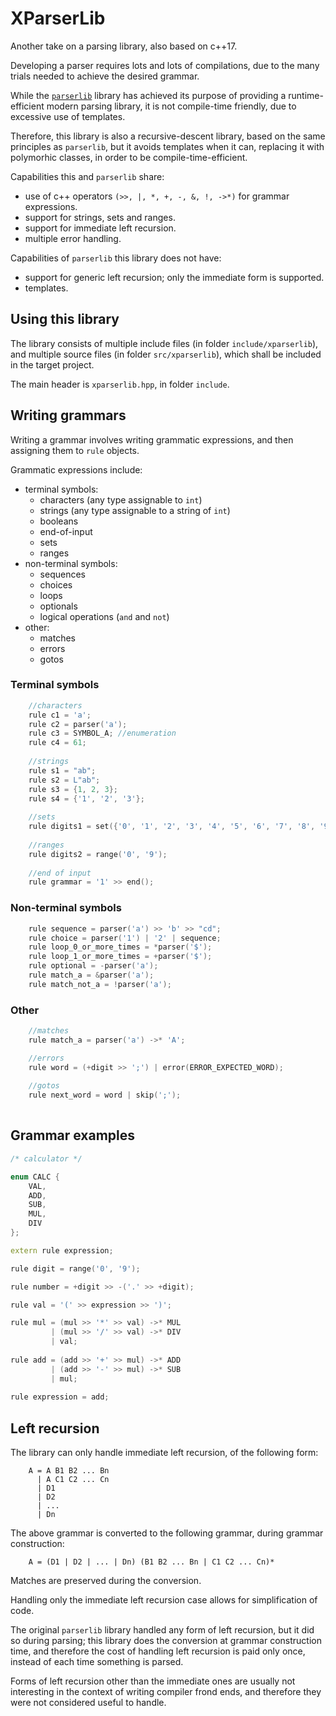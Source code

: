 # XParserLib

Another take on a parsing library, also based on c++17.

Developing a parser requires lots and lots of compilations, due to the many trials needed to achieve the desired grammar.

While the [`parserlib`](https://github.com/axilmar/parserlib) library has achieved its purpose of providing a runtime-efficient modern parsing library, it is not compile-time friendly, due to excessive use of templates. 

Therefore, this library is also a recursive-descent library, based on the same principles as `parserlib`, but it avoids templates when it can, replacing it with polymorhic classes, in order to be compile-time-efficient.

Capabilities this and `parserlib` share:

- use of c++ operators `(>>, |, *, +, -, &, !, ->*)` for grammar expressions.
- support for strings, sets and ranges.
- support for immediate left recursion.
- multiple error handling.

Capabilities of `parserlib` this library does not have:

- support for generic left recursion; only the immediate form is supported.
- templates.

## Using this library

The library consists of multiple include files (in folder `include/xparserlib`), and multiple source files (in folder `src/xparserlib`), which shall be included in the target project.

The main header is `xparserlib.hpp`, in folder `include`.

## Writing grammars

Writing a grammar involves writing grammatic expressions, and then assigning them to `rule` objects.

Grammatic expressions include:

- terminal symbols:
	- characters (any type assignable to `int`)
	- strings (any type assignable to a string of `int`)
	- booleans
	- end-of-input
	- sets
	- ranges
- non-terminal symbols:
	- sequences
	- choices
	- loops
	- optionals
	- logical operations (`and` and `not`)
- other:
	- matches
	- errors
	- gotos

### Terminal symbols

```cpp
	//characters
	rule c1 = 'a';
    rule c2 = parser('a');
    rule c3 = SYMBOL_A; //enumeration
    rule c4 = 61;
    
    //strings
    rule s1 = "ab";
    rule s2 = L"ab";
    rule s3 = {1, 2, 3};
    rule s4 = {'1', '2', '3'};
    
    //sets
    rule digits1 = set({'0', '1', '2', '3', '4', '5', '6', '7', '8', '9'});
    
    //ranges
    rule digits2 = range('0', '9');
    
    //end of input
    rule grammar = '1' >> end();
```

### Non-terminal symbols

```cpp
	rule sequence = parser('a') >> 'b' >> "cd";
    rule choice = parser('1') | '2' | sequence;
    rule loop_0_or_more_times = *parser('$');
    rule loop_1_or_more_times = +parser('$');
    rule optional = -parser('a');
    rule match_a = &parser('a');
    rule match_not_a = !parser('a');
```

### Other

```cpp
	//matches
    rule match_a = parser('a') ->* 'A';

	//errors
	rule word = (+digit >> ';') | error(ERROR_EXPECTED_WORD);
    
    //gotos
    rule next_word = word | skip(';');
    
```

## Grammar examples

```cpp
/* calculator */

enum CALC {
	VAL,
    ADD,
    SUB,
    MUL,
    DIV
};

extern rule expression;

rule digit = range('0', '9');

rule number = +digit >> -('.' >> +digit);

rule val = '(' >> expression >> ')';

rule mul = (mul >> '*' >> val) ->* MUL
         | (mul >> '/' >> val) ->* DIV
         | val;
         
rule add = (add >> '+' >> mul) ->* ADD
         | (add >> '-' >> mul) ->* SUB
         | mul;
         
rule expression = add;
```

## Left recursion

The library can only handle immediate left recursion, of the following form:

```
	A = A B1 B2 ... Bn
      | A C1 C2 ... Cn
      | D1
      | D2
      | ...
      | Dn
```

The above grammar is converted to the following grammar, during grammar construction:

```
	A = (D1 | D2 | ... | Dn) (B1 B2 ... Bn | C1 C2 ... Cn)*
```

Matches are preserved during the conversion.

Handling only the immediate left recursion case allows for simplification of code.

The original `parserlib` library handled any form of left recursion, but it did so during parsing; this library does the conversion at grammar construction time, and therefore the cost of handling left recursion is paid only once, instead of each time something is parsed.

Forms of left recursion other than the immediate ones are usually not interesting in the context of writing compiler frond ends, and therefore they were not considered useful to handle.
